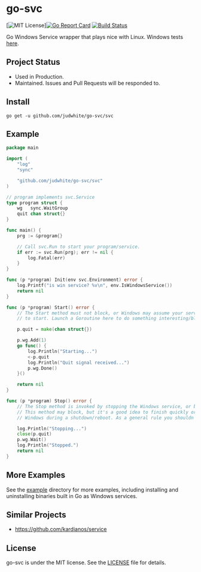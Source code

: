 # go-svc

[![MIT License](http://img.shields.io/:license-mit-blue.svg)][![Go Report Card](https://goreportcard.com/badge/github.com/judwhite/go-svc)](https://goreportcard.com/report/github.com/judwhite/go-svc)
[![Build Status](https://travis-ci.org/judwhite/go-svc.svg?branch=master)](https://travis-ci.org/judwhite/go-svc)

Go Windows Service wrapper that plays nice with Linux. Windows tests [here](https://github.com/judwhite/go-svc/blob/master/svc/svc_windows_test.go).

## Project Status

- Used in Production.
- Maintained. Issues and Pull Requests will be responded to.

## Install

`go get -u github.com/judwhite/go-svc/svc`

## Example

```go
package main

import (
	"log"
	"sync"

	"github.com/judwhite/go-svc/svc"
)

// program implements svc.Service
type program struct {
	wg   sync.WaitGroup
	quit chan struct{}
}

func main() {
	prg := &program{}

	// Call svc.Run to start your program/service.
	if err := svc.Run(prg); err != nil {
		log.Fatal(err)
	}
}

func (p *program) Init(env svc.Environment) error {
	log.Printf("is win service? %v\n", env.IsWindowsService())
	return nil
}

func (p *program) Start() error {
	// The Start method must not block, or Windows may assume your service failed
	// to start. Launch a Goroutine here to do something interesting/blocking.

	p.quit = make(chan struct{})

	p.wg.Add(1)
	go func() {
		log.Println("Starting...")
		<-p.quit
		log.Println("Quit signal received...")
		p.wg.Done()
	}()

	return nil
}

func (p *program) Stop() error {
	// The Stop method is invoked by stopping the Windows service, or by pressing Ctrl+C on the console.
	// This method may block, but it's a good idea to finish quickly or your process may be killed by
	// Windows during a shutdown/reboot. As a general rule you shouldn't rely on graceful shutdown.

	log.Println("Stopping...")
	close(p.quit)
	p.wg.Wait()
	log.Println("Stopped.")
	return nil
}
```

## More Examples

See the [example](https://github.com/judwhite/go-svc/tree/master/example) directory for more examples, including installing and uninstalling binaries built in Go as Windows services.

## Similar Projects

- https://github.com/kardianos/service

## License

go-svc is under the MIT license. See the [LICENSE](https://github.com/judwhite/go-svc/blob/master/LICENSE) file for details.

